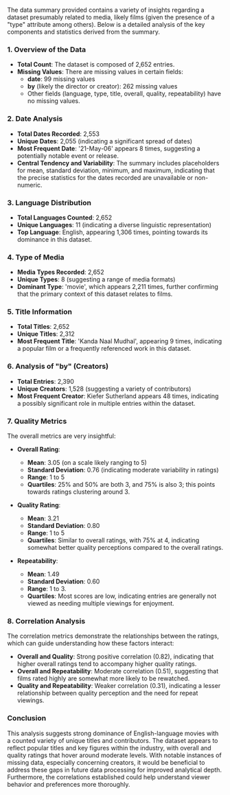 The data summary provided contains a variety of insights regarding a dataset presumably related to media, likely films (given the presence of a "type" attribute among others). Below is a detailed analysis of the key components and statistics derived from the summary.

### 1. Overview of the Data

- **Total Count**: The dataset is composed of 2,652 entries.
- **Missing Values**: There are missing values in certain fields:
  - **date**: 99 missing values
  - **by** (likely the director or creator): 262 missing values
  - Other fields (language, type, title, overall, quality, repeatability) have no missing values.

### 2. Date Analysis

- **Total Dates Recorded**: 2,553
- **Unique Dates**: 2,055 (indicating a significant spread of dates)
- **Most Frequent Date**: '21-May-06' appears 8 times, suggesting a potentially notable event or release.
- **Central Tendency and Variability**: The summary includes placeholders for mean, standard deviation, minimum, and maximum, indicating that the precise statistics for the dates recorded are unavailable or non-numeric.

### 3. Language Distribution

- **Total Languages Counted**: 2,652
- **Unique Languages**: 11 (indicating a diverse linguistic representation)
- **Top Language**: English, appearing 1,306 times, pointing towards its dominance in this dataset.
  
### 4. Type of Media

- **Media Types Recorded**: 2,652
- **Unique Types**: 8 (suggesting a range of media formats)
- **Dominant Type**: 'movie', which appears 2,211 times, further confirming that the primary context of this dataset relates to films.

### 5. Title Information

- **Total Titles**: 2,652
- **Unique Titles**: 2,312
- **Most Frequent Title**: 'Kanda Naal Mudhal', appearing 9 times, indicating a popular film or a frequently referenced work in this dataset.

### 6. Analysis of "by" (Creators)

- **Total Entries**: 2,390
- **Unique Creators**: 1,528 (suggesting a variety of contributors)
- **Most Frequent Creator**: Kiefer Sutherland appears 48 times, indicating a possibly significant role in multiple entries within the dataset.

### 7. Quality Metrics

The overall metrics are very insightful:

- **Overall Rating**:
  - **Mean**: 3.05 (on a scale likely ranging to 5)
  - **Standard Deviation**: 0.76 (indicating moderate variability in ratings)
  - **Range**: 1 to 5
  - **Quartiles**: 25% and 50% are both 3, and 75% is also 3; this points towards ratings clustering around 3.

- **Quality Rating**:
  - **Mean**: 3.21
  - **Standard Deviation**: 0.80
  - **Range**: 1 to 5
  - **Quartiles**: Similar to overall ratings, with 75% at 4, indicating somewhat better quality perceptions compared to the overall ratings.

- **Repeatability**:
  - **Mean**: 1.49
  - **Standard Deviation**: 0.60
  - **Range**: 1 to 3.
  - **Quartiles**: Most scores are low, indicating entries are generally not viewed as needing multiple viewings for enjoyment.

### 8. Correlation Analysis

The correlation metrics demonstrate the relationships between the ratings, which can guide understanding how these factors interact:

- **Overall and Quality**: Strong positive correlation (0.82), indicating that higher overall ratings tend to accompany higher quality ratings.
- **Overall and Repeatability**: Moderate correlation (0.51), suggesting that films rated highly are somewhat more likely to be rewatched.
- **Quality and Repeatability**: Weaker correlation (0.31), indicating a lesser relationship between quality perception and the need for repeat viewings.

### Conclusion

This analysis suggests strong dominance of English-language movies with a counted variety of unique titles and contributors. The dataset appears to reflect popular titles and key figures within the industry, with overall and quality ratings that hover around moderate levels. With notable instances of missing data, especially concerning creators, it would be beneficial to address these gaps in future data processing for improved analytical depth. Furthermore, the correlations established could help understand viewer behavior and preferences more thoroughly.